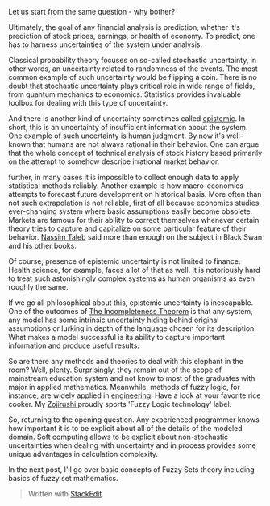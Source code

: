 Let us start from the same question - why bother?

Ultimately, the goal of any financial analysis is prediction, whether it's prediction of stock prices, earnings, or health of economy. To predict, one has to harness uncertainties of the system under analysis.

Classical probability theory focuses on so-called stochastic uncertainty, in other words, an uncertainty related to randomness of the events. The most common example of such uncertainty would be flipping a coin. There is no doubt that stochastic uncertainty plays critical role in wide range of fields, from quantum mechanics to economics. Statistics provides invaluable toolbox for dealing with this type of uncertainty.

And there is another kind of uncertainty sometimes called <a href="http://en.wikipedia.org/wiki/Uncertainty_quantification">epistemic</a>. In short, this is an uncertainty of insufficient information about the system. One example of such uncertainty is human judgment. By now it's well-known that humans are not always rational in their behavior. One can argue that the whole concept of technical analysis of stock history based primarily on the attempt to somehow describe irrational market behavior.

further, in many cases it is impossible to collect enough data to apply statistical methods reliably. Another example is how macro-economics attempts to forecast future development on historical basis. More often than not such extrapolation is not reliable, first of all because economics studies ever-changing system where basic assumptions easily become obsolete. Markets are famous for their ability to correct themselves whenever certain theory tries to capture and capitalize on some particular feature of their behavior. <a href="http://en.wikipedia.org/wiki/Nassim_Nicholas_Taleb">Nassim Taleb</a> said more than enough on the subject in Black Swan and his other books.

Of course, presence of epistemic uncertainty is not limited to finance. Health science, for example, faces a lot of that as well. It is notoriously hard to treat such astonishingly complex systems as human organisms as even roughly the same.

If we go all philosophical about this, epistemic uncertainty is inescapable. One of the outcomes of <a href="http://en.wikipedia.org/wiki/Kurt_G%C3%B6del#The_Incompleteness_Theorem">The Incompleteness Theorem</a> is that any system, any model has some intrinsic uncertainty hiding behind original assumptions or lurking in depth of the language chosen for its description. What makes a model successful is its ability to capture important information and produce useful results.

So are there any methods and theories to deal with this elephant in the room? Well, plenty. Surprisingly, they remain out of the scope of mainstream education system and not know to most of the graduates with major in applied mathematics. Meanwhile, methods of fuzzy logic, for instance, are widely applied in <a href="http://en.wikipedia.org/wiki/Fuzzy_control_system">engineering</a>. Have a look at your favorite rice cooker. My <a href="http://www.zojirushi.com/products/nsyac">Zojirushi </a>proudly sports 'Fuzzy Logic technology' label.

So, returning to the opening question. Any experienced programmer knows how important it is to be explicit about all of the details of the modeled domain. Soft computing allows to be explicit about non-stochastic uncertainties when dealing with uncertainty and in process provides some unique advantages in calculation complexity.

In the next post, I'll go over basic concepts of Fuzzy Sets theory including basics of fuzzy set mathematics.



> Written with [StackEdit](https://stackedit.io/).